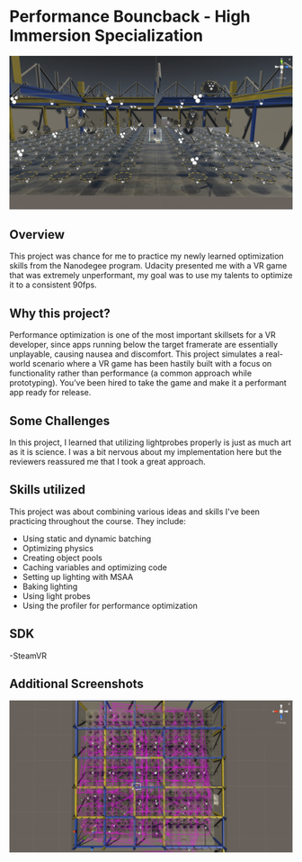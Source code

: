 # Performance Bouncback - High Immersion Specialization
![Alt text](/Screenshots/perfMain.png?raw=true "Warehouse Overview")

## Overview
This project was chance for me to practice my newly learned optimization skills from the Nanodegee program. Udacity presented me with a VR game that was extremely unperformant, my goal was to use my talents to optimize it to a consistent 90fps.

## Why this project?
Performance optimization is one of the most important skillsets for a VR developer, since apps running below the target framerate are essentially unplayable, causing nausea and discomfort. This project simulates a real-world scenario where a VR game has been hastily built with a focus on functionality rather than performance (a common approach while prototyping). You’ve been hired to take the game and make it a performant app ready for release.

## Some Challenges
In this project, I learned that utilizing lightprobes properly is just as much art as it is science. I was a bit nervous about my implementation here but the reviewers reassured me that I took a great approach.

## Skills utilized
This project was about combining various ideas and skills I've been practicing throughout the course. They include:

* Using static and dynamic batching
* Optimizing physics
* Creating object pools
* Caching variables and optimizing code
* Setting up lighting with MSAA
* Baking lighting
* Using light probes
* Using the profiler for performance optimization


## SDK
-SteamVR

## Additional Screenshots
![Alt text](/Screenshots/lightprobes.png?raw=true "Light Probes")